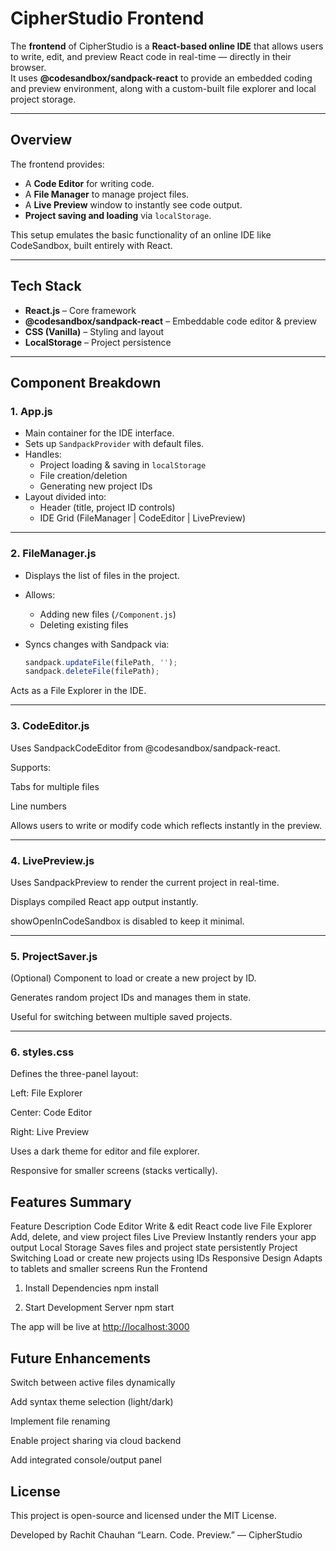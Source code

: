 # CipherStudio Frontend

The **frontend** of CipherStudio is a **React-based online IDE** that allows users to write, edit, and preview React code in real-time — directly in their browser.  
It uses **@codesandbox/sandpack-react** to provide an embedded coding and preview environment, along with a custom-built file explorer and local project storage.

---

## Overview

The frontend provides:

- A **Code Editor** for writing code.
- A **File Manager** to manage project files.
- A **Live Preview** window to instantly see code output.
- **Project saving and loading** via `localStorage`.

This setup emulates the basic functionality of an online IDE like CodeSandbox, built entirely with React.

---

## Tech Stack

- **React.js** – Core framework  
- **@codesandbox/sandpack-react** – Embeddable code editor & preview  
- **CSS (Vanilla)** – Styling and layout  
- **LocalStorage** – Project persistence  

---

## Component Breakdown

### **1. App.js**

- Main container for the IDE interface.
- Sets up `SandpackProvider` with default files.
- Handles:
  - Project loading & saving in `localStorage`
  - File creation/deletion
  - Generating new project IDs
- Layout divided into:
  - Header (title, project ID controls)
  - IDE Grid (FileManager | CodeEditor | LivePreview)

---

### **2. FileManager.js**

- Displays the list of files in the project.
- Allows:
  - Adding new files (`/Component.js`)
  - Deleting existing files
- Syncs changes with Sandpack via:

  ```js
  sandpack.updateFile(filePath, '');
  sandpack.deleteFile(filePath);

Acts as a File Explorer in the IDE.

---

### **3. CodeEditor.js**

Uses SandpackCodeEditor from @codesandbox/sandpack-react.

Supports:

Tabs for multiple files

Line numbers

Allows users to write or modify code which reflects instantly in the preview.

---

### **4. LivePreview.js**

Uses SandpackPreview to render the current project in real-time.

Displays compiled React app output instantly.

showOpenInCodeSandbox is disabled to keep it minimal.

---

### **5. ProjectSaver.js**

(Optional) Component to load or create a new project by ID.

Generates random project IDs and manages them in state.

Useful for switching between multiple saved projects.

---

### **6. styles.css**

Defines the three-panel layout:

Left: File Explorer

Center: Code Editor

Right: Live Preview

Uses a dark theme for editor and file explorer.

Responsive for smaller screens (stacks vertically).

## Features Summary

Feature Description
 Code Editor Write & edit React code live
 File Explorer Add, delete, and view project files
 Live Preview Instantly renders your app output
 Local Storage Saves files and project state persistently
 Project Switching Load or create new projects using IDs
 Responsive Design Adapts to tablets and smaller screens
 Run the Frontend

1. Install Dependencies
npm install

2. Start Development Server
npm start

The app will be live at <http://localhost:3000>

## Future Enhancements

Switch between active files dynamically

Add syntax theme selection (light/dark)

Implement file renaming

Enable project sharing via cloud backend

Add integrated console/output panel

## License

This project is open-source and licensed under the MIT License.

Developed by Rachit Chauhan
“Learn. Code. Preview.” — CipherStudio
